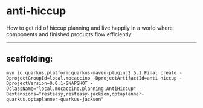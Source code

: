# anti-hiccup

How to get rid of hiccup planning and live happily in a world where components and finished products flow efficiently.

---

## scaffolding:

```shell
mvn io.quarkus.platform:quarkus-maven-plugin:2.5.1.Final:create -DprojectGroupId=local.mocaccino -DprojectArtifactId=anti-hiccup -DprojectVersion=0.0.1-SNAPSHOT -DclassName="local.mocaccino.planning.AntiHiccup" -Dextensions="resteasy,resteasy-jackson,optaplanner-quarkus,optaplanner-quarkus-jackson"
```
